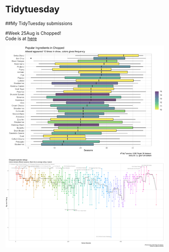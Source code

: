 # Tidytuesday
##My TidyTuesday submissions

#Week 25Aug is Chopped! <br />
Code is at [here](https://github.com/r-kale/tidytuesday/blob/master/2020_08_25_tidy_tuesday.Rmd) <br/>

![plot1](https://github.com/r-kale/tidytuesday/blob/master/2020_08_25_tidy_tuesday_plot1.png) <br/>
![plot2](https://github.com/r-kale/tidytuesday/blob/master/2020_08_25_tidy_tuesday_plot2.png) <br/>
